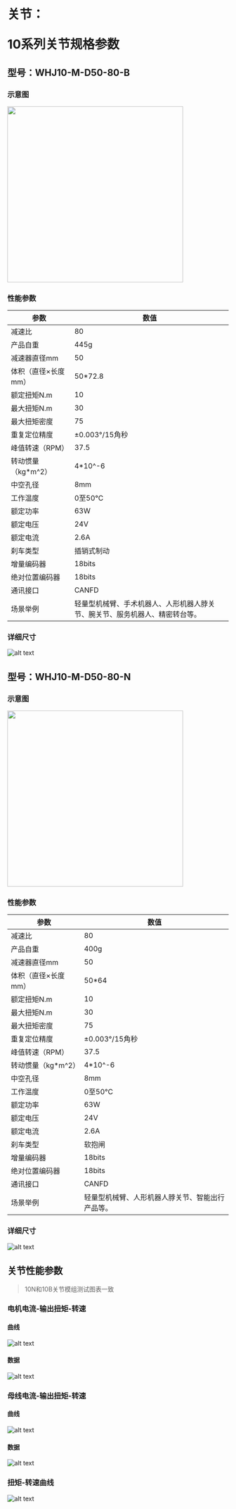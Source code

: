 # <p class="hidden">关节：</p>10系列关节规格参数

## 型号：WHJ10-M-D50-80-B

### 示意图

<div align="left"> <img src="../WHJ10/10B--2.png" width = 400 /> </div>

### 性能参数

| 参数 | 数值 |
| --- | --- |
| 减速比 | 80 |
| 产品自重 | 445g |
| 减速器直径mm | 50 |
| 体积（直径×长度mm） | 50*72.8 |
| 额定扭矩N.m | 10 |
| 最大扭矩N.m | 30 |
| 最大扭矩密度 | 75 |
| 重复定位精度 | ±0.003°/15角秒 |
| 峰值转速（RPM） | 37.5 |
| 转动惯量（kg*m^2） | 4*10^-6 |
| 中空孔径 | 8mm |
| 工作温度 | 0至50℃ |
| 额定功率 | 63W |
| 额定电压 | 24V |
| 额定电流 | 2.6A |
| 刹车类型 | 插销式制动 |
| 增量编码器 | 18bits |
| 绝对位置编码器 | 18bits |
| 通讯接口 | CANFD |
| 场景举例 | 轻量型机械臂、手术机器人、人形机器人脖关节、腕关节、服务机器人、精密转台等。 |

### 详细尺寸

![alt text](<CleanShot 2024-08-21 at 18.04.30.png>)

## 型号：WHJ10-M-D50-80-N

### 示意图

<div align="left"> <img src="../WHJ10/10-2.png" width = 400 /> </div>

### 性能参数

| 参数 | 数值 |
| --- | --- |
| 减速比 | 80 |
| 产品自重 | 400g |
| 减速器直径mm | 50 |
| 体积（直径×长度mm） | 50*64 |
| 额定扭矩N.m | 10 |
| 最大扭矩N.m | 30 |
| 最大扭矩密度 | 75 |
| 重复定位精度 | ±0.003°/15角秒 |
| 峰值转速（RPM） | 37.5 |
| 转动惯量（kg*m^2） | 4*10^-6 |
| 中空孔径 | 8mm |
| 工作温度 | 0至50℃ |
| 额定功率 | 63W |
| 额定电压 | 24V |
| 额定电流 | 2.6A |
| 刹车类型 | 软抱闸 |
| 增量编码器 | 18bits |
| 绝对位置编码器 | 18bits |
| 通讯接口 | CANFD |
| 场景举例 | 轻量型机械臂、人形机器人脖关节、智能出行产品等。 |

### 详细尺寸

![alt text](<CleanShot 2024-08-21 at 18.03.21.png>)

## 关节性能参数

> 10N和10B关节模组测试图表一致

### 电机电流-输出扭矩-转速

#### 曲线

![alt text](<motorCurrent.png>)

#### 数据

![alt text](<motorCurrentData.png>)

### 母线电流-输出扭矩-转速

#### 曲线

![alt text](<busCurrent.png>)

#### 数据

![alt text](<busCurrentData.png>)

### 扭矩-转速曲线

![alt text](<torqueSpeed.png>)

